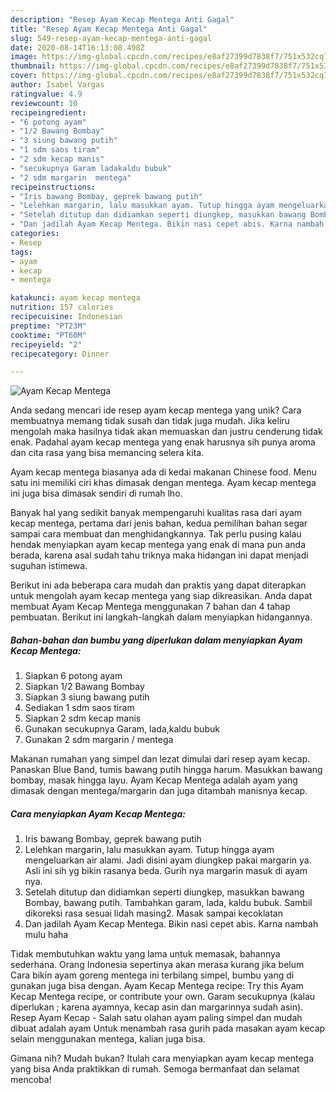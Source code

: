```yaml
---
description: "Resep Ayam Kecap Mentega Anti Gagal"
title: "Resep Ayam Kecap Mentega Anti Gagal"
slug: 549-resep-ayam-kecap-mentega-anti-gagal
date: 2020-08-14T16:13:08.498Z
image: https://img-global.cpcdn.com/recipes/e8af27399d7838f7/751x532cq70/ayam-kecap-mentega-foto-resep-utama.jpg
thumbnail: https://img-global.cpcdn.com/recipes/e8af27399d7838f7/751x532cq70/ayam-kecap-mentega-foto-resep-utama.jpg
cover: https://img-global.cpcdn.com/recipes/e8af27399d7838f7/751x532cq70/ayam-kecap-mentega-foto-resep-utama.jpg
author: Isabel Vargas
ratingvalue: 4.9
reviewcount: 10
recipeingredient:
- "6 potong ayam"
- "1/2 Bawang Bombay"
- "3 siung bawang putih"
- "1 sdm saos tiram"
- "2 sdm kecap manis"
- "secukupnya Garam ladakaldu bubuk"
- "2 sdm margarin  mentega"
recipeinstructions:
- "Iris bawang Bombay, geprek bawang putih"
- "Lelehkan margarin, lalu masukkan ayam. Tutup hingga ayam mengeluarkan air alami. Jadi disini ayam diungkep pakai margarin ya. Asli ini sih yg bikin rasanya beda. Gurih nya margarin masuk di ayam nya."
- "Setelah ditutup dan didiamkan seperti diungkep, masukkan bawang Bombay, bawang putih. Tambahkan garam, lada, kaldu bubuk. Sambil dikoreksi rasa sesuai lidah masing2. Masak sampai kecoklatan"
- "Dan jadilah Ayam Kecap Mentega. Bikin nasi cepet abis. Karna nambah mulu haha"
categories:
- Resep
tags:
- ayam
- kecap
- mentega

katakunci: ayam kecap mentega 
nutrition: 157 calories
recipecuisine: Indonesian
preptime: "PT23M"
cooktime: "PT60M"
recipeyield: "2"
recipecategory: Dinner

---
```



![Ayam Kecap Mentega](https://img-global.cpcdn.com/recipes/e8af27399d7838f7/751x532cq70/ayam-kecap-mentega-foto-resep-utama.jpg)

Anda sedang mencari ide resep ayam kecap mentega yang unik? Cara membuatnya memang tidak susah dan tidak juga mudah. Jika keliru mengolah maka hasilnya tidak akan memuaskan dan justru cenderung tidak enak. Padahal ayam kecap mentega yang enak harusnya sih punya aroma dan cita rasa yang bisa memancing selera kita.

Ayam kecap mentega biasanya ada di kedai makanan Chinese food. Menu satu ini memiliki ciri khas dimasak dengan mentega. Ayam kecap mentega ini juga bisa dimasak sendiri di rumah lho.

Banyak hal yang sedikit banyak mempengaruhi kualitas rasa dari ayam kecap mentega, pertama dari jenis bahan, kedua pemilihan bahan segar sampai cara membuat dan menghidangkannya. Tak perlu pusing kalau hendak menyiapkan ayam kecap mentega yang enak di mana pun anda berada, karena asal sudah tahu triknya maka hidangan ini dapat menjadi suguhan istimewa.


Berikut ini ada beberapa cara mudah dan praktis yang dapat diterapkan untuk mengolah ayam kecap mentega yang siap dikreasikan. Anda dapat membuat Ayam Kecap Mentega menggunakan 7 bahan dan 4 tahap pembuatan. Berikut ini langkah-langkah dalam menyiapkan hidangannya.

<!--inarticleads1-->

##### Bahan-bahan dan bumbu yang diperlukan dalam menyiapkan Ayam Kecap Mentega:

1. Siapkan 6 potong ayam
1. Siapkan 1/2 Bawang Bombay
1. Siapkan 3 siung bawang putih
1. Sediakan 1 sdm saos tiram
1. Siapkan 2 sdm kecap manis
1. Gunakan secukupnya Garam, lada,kaldu bubuk
1. Gunakan 2 sdm margarin / mentega


Makanan rumahan yang simpel dan lezat dimulai dari resep ayam kecap. Panaskan Blue Band, tumis bawang putih hingga harum. Masukkan bawang bombay, masak hingga layu. Ayam Kecap Mentega adalah ayam yang dimasak dengan mentega/margarin dan juga ditambah manisnya kecap. 

<!--inarticleads2-->

##### Cara menyiapkan Ayam Kecap Mentega:

1. Iris bawang Bombay, geprek bawang putih
1. Lelehkan margarin, lalu masukkan ayam. Tutup hingga ayam mengeluarkan air alami. Jadi disini ayam diungkep pakai margarin ya. Asli ini sih yg bikin rasanya beda. Gurih nya margarin masuk di ayam nya.
1. Setelah ditutup dan didiamkan seperti diungkep, masukkan bawang Bombay, bawang putih. Tambahkan garam, lada, kaldu bubuk. Sambil dikoreksi rasa sesuai lidah masing2. Masak sampai kecoklatan
1. Dan jadilah Ayam Kecap Mentega. Bikin nasi cepet abis. Karna nambah mulu haha


Tidak membutuhkan waktu yang lama untuk memasak, bahannya sederhana. Orang Indonesia sepertinya akan merasa kurang jika belum Cara bikin ayam goreng mentega ini terbilang simpel, bumbu yang di gunakan juga bisa dengan. Ayam Kecap Mentega recipe: Try this Ayam Kecap Mentega recipe, or contribute your own. Garam secukupnya (kalau diperlukan ; karena ayamnya, kecap asin dan margarinnya sudah asin). Resep Ayam Kecap - Salah satu olahan ayam paling simpel dan mudah dibuat adalah ayam Untuk menambah rasa gurih pada masakan ayam kecap selain menggunakan mentega, kalian juga bisa. 

Gimana nih? Mudah bukan? Itulah cara menyiapkan ayam kecap mentega yang bisa Anda praktikkan di rumah. Semoga bermanfaat dan selamat mencoba!
